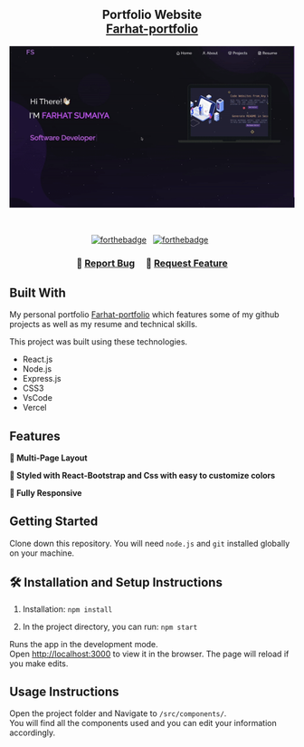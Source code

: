 <h2 align="center">
  Portfolio Website<br/>
  <a href="https://farhat-portfolio1.netlify.app/" target="_blank">Farhat-portfolio</a>
</h2>
 <div align="center">
 
 ![preview](./src/Assets/Preview.gif)
</div> 
  <!-- <img alt="Demo" src="./Images/readme-img1.png" /> -->

<br/>

<center>

[![forthebadge](https://forthebadge.com/images/badges/built-with-love.svg)](https://forthebadge.com) &nbsp;
[![forthebadge](https://forthebadge.com/images/badges/made-with-javascript.svg)](https://forthebadge.com) &nbsp;

<!-- ![GitHub Repo stars](https://img.shields.io/github/stars/soumyajit4419/Portfolio?color=red&logo=github&style=for-the-badge) &nbsp;
![GitHub forks](https://img.shields.io/github/forks/soumyajit4419/Portfolio?color=red&logo=github&style=for-the-badge) -->

</center>

<h3 align="center">
    🔹
    <a href="https://github.com/Farhatt18/My-Portfolio/issues">Report Bug</a> &nbsp; &nbsp;
    🔹
    <a href="https://github.com/Farhatt18/My-Portfolio/issues">Request Feature</a>
</h3>

## Built With

My personal portfolio <a href="https://farhat-portfolio1.netlify.app/" target="_blank">Farhat-portfolio</a> which features some of my github projects as well as my resume and technical skills.<br/>

This project was built using these technologies.

- React.js
- Node.js
- Express.js
- CSS3
- VsCode
- Vercel

## Features

**📖 Multi-Page Layout**

**🎨 Styled with React-Bootstrap and Css with easy to customize colors**

**📱 Fully Responsive**

## Getting Started

Clone down this repository. You will need `node.js` and `git` installed globally on your machine.

## 🛠 Installation and Setup Instructions

1. Installation: `npm install`

2. In the project directory, you can run: `npm start`

Runs the app in the development mode.\
Open [http://localhost:3000](http://localhost:3000) to view it in the browser.
The page will reload if you make edits.

## Usage Instructions

Open the project folder and Navigate to `/src/components/`. <br/>
You will find all the components used and you can edit your information accordingly.

<!-- ### Show your support

Give a ⭐ if you like this website!

<a href="https://www.buymeacoffee.com/soumyajit4419" target="_blank"><img src="https://cdn.buymeacoffee.com/buttons/v2/default-violet.png" alt="Buy Me A Coffee" height= "60px" width= "217px" ></a> -->
